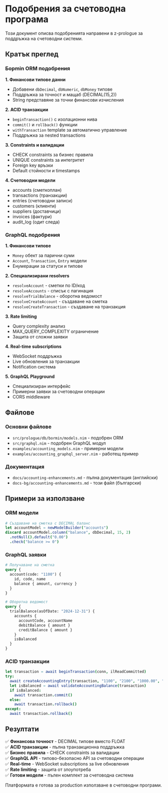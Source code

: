 # Подобрения за счетоводна програма

Този документ описва подобренията направени в z-prologue за поддръжка на счетоводни системи.

## Кратък преглед

### Борmin ORM подобрения

**1. Финансови типове данни**
- Добавени `dbDecimal`, `dbNumeric`, `dbMoney` типове
- Поддръжка за точност и мащаб (DECIMAL(15,2))
- String представяне за точни финансови изчисления

**2. ACID транзакции**
- `beginTransaction()` с изолационни нива
- `commit()` и `rollback()` функции  
- `withTransaction` template за автоматично управление
- Поддръжка за nested transactions

**3. Constraints и валидации**
- CHECK constraints за бизнес правила
- UNIQUE constraints за интегритет
- Foreign key връзки
- Default стойности и timestamps

**4. Счетоводни модели**
- accounts (сметкоплан)
- transactions (транзакции)
- entries (счетоводни записи)
- customers (клиенти)
- suppliers (доставчици)
- invoices (фактури)
- audit_log (одит следа)

### GraphQL подобрения

**1. Финансови типове**
- `Money` обект за парични суми
- `Account`, `Transaction`, `Entry` модели
- Енумерации за статуси и типове

**2. Специализирани resolvers**
- `resolveAccount` - сметки по ID/код
- `resolveAccounts` - списък с пагинация
- `resolveTrialBalance` - оборотна ведомост
- `resolveCreateAccount` - създаване на сметка
- `resolveCreateTransaction` - създаване на транзакция

**3. Rate limiting**
- Query complexity анализ
- MAX_QUERY_COMPLEXITY ограничение
- Защита от сложни заявки

**4. Real-time subscriptions**
- WebSocket поддръжка
- Live обновления за транзакции
- Notification система

**5. GraphQL Playground**
- Специализиран интерфейс
- Примерни заявки за счетоводни операции
- CORS middleware

## Файлове

### Основни файлове
- `src/prologue/db/bormin/models.nim` - подобрен ORM
- `src/graphql.nim` - подобрен GraphQL модул
- `examples/accounting_models.nim` - примерни модели
- `examples/accounting_graphql_server.nim` - работещ пример

### Документация
- `docs/accounting-enhancements.md` - пълна документация (английски)
- `docs-bg/accounting-enhancements.md` - този файл (български)

## Примери за използване

### ORM модели
```nim
# Създаване на сметка с DECIMAL баланс
let accountModel = newModelBuilder("accounts")
discard accountModel.column("balance", dbDecimal, 15, 2)
  .notNull().default("0.00")
  .check("balance >= 0")
```

### GraphQL заявки
```graphql
# Получаване на сметка
query {
  account(code: "1100") {
    id, code, name
    balance { amount, currency }
  }
}

# Оборотна ведомост
query {
  trialBalance(asOfDate: "2024-12-31") {
    accounts {
      accountCode, accountName
      debitBalance { amount }
      creditBalance { amount }
    }
    isBalanced
  }
}
```

### ACID транзакции
```nim
let transaction = await beginTransaction(conn, ilReadCommitted)
try:
  await createAccountingEntry(transaction, "1100", "2100", "1000.00", "Плащане")
  let isBalanced = await validateAccountingBalance(transaction)
  if isBalanced:
    await transaction.commit()
  else:
    await transaction.rollback()
except:
  await transaction.rollback()
```

## Резултати

✅ **Финансова точност** - DECIMAL типове вместо FLOAT  
✅ **ACID транзакции** - пълна транзакционна поддръжка  
✅ **Бизнес правила** - CHECK constraints за валидации  
✅ **GraphQL API** - типово-безопасно API за счетоводни операции  
✅ **Real-time** - WebSocket subscriptions за live обновления  
✅ **Rate limiting** - защита от злоупотреба  
✅ **Готови модели** - пълен комплект за счетоводна система  

Платформата е готова за production използване в счетоводни програми.